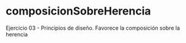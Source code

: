 # composicionSobreHerencia
Ejercicio 03 - Principios de diseño. Favorece la composición sobre la herencia
